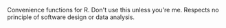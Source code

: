 Convenience functions for R. Don't use this unless you're me. Respects no principle of software design or data analysis.
